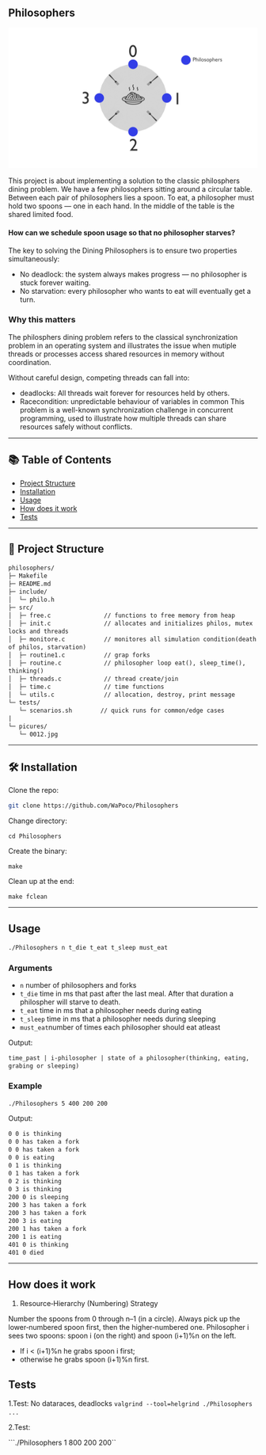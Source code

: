 ## Philosophers
![Philosophers Diagram](pictures/0010.jpg)

This project is about implementing a solution to the classic philosphers dining problem.
We have a few philosophers sitting around a circular table.
Between each pair of philosophers lies a spoon.
To eat, a philosopher must hold two spoons — one in each hand.
In the middle of the table is the shared limited food.

#### How can we schedule spoon usage so that no philosopher starves?

The key to solving the Dining Philosophers is to ensure two properties simultaneously:

- No deadlock: the system always makes progress — no philosopher is stuck forever waiting.
- No starvation: every philosopher who wants to eat will eventually get a turn.

### Why this matters

The philosphers dining problem refers to the classical synchronization problem in an operating system and illustrates the issue when mutiple threads or processes access shared resources in memory without coordination.

Without careful design, competing threads can fall into:
- deadlocks:  All threads wait forever for resources held by others.
- Racecondition: unpredictable behaviour of variables in common
This problem is a well-known synchronization challenge in concurrent programming, used to illustrate how multiple threads can share resources safely without conflicts.

---
## 📚 Table of Contents
- [Project Structure](#-project-structure)
- [Installation](#-Installation)
- [Usage](#-Usage)
- [How does it work](#-How-does-it-work)
- [Tests](#-Tests)
---
## 📂 Project Structure
```
philosophers/
├─ Makefile
├─ README.md
├─ include/
│  └─ philo.h
├─ src/
│  ├─ free.c               // functions to free memory from heap
│  ├─ init.c               // allocates and initializes philos, mutex locks and threads
│  ├─ monitore.c           // monitores all simulation condition(death of philos, starvation) 
│  ├─ routine1.c           // grap forks
│  ├─ routine.c            // philosopher loop eat(), sleep_time(), thinking()
│  ├─ threads.c            // thread create/join
│  ├─ time.c               // time functions
│  └─ utils.c              // allocation, destroy, print message
└─ tests/
   └─ scenarios.sh        // quick runs for common/edge cases
|
└─ picures/
   └─ 0012.jpg
```
---
## 🛠️ Installation
Clone the repo:
```bash
git clone https://github.com/WaPoco/Philosophers
```
Change directory:
```
cd Philosophers
```
Create the binary:
```
make
```
Clean up at the end:
```
make fclean
```
---
## Usage

```bash
./Philosophers n t_die t_eat t_sleep must_eat
```
### Arguments
- ```n```       number of philosophers and forks
- ```t_die```   time in ms that past after the last meal. After that duration a philospher will starve to death.
- ```t_eat```   time in ms that a philosopher needs during eating
- ```t_sleep``` time in ms that a philosopher needs during sleeping
- ```must_eat```number of times each philosopher should eat atleast

Output:
```
time_past | i-philosopher | state of a philosopher(thinking, eating, grabing or sleeping)
```
    
### Example
```./Philosophers 5 400 200 200```

Output:
```
0 0 is thinking
0 0 has taken a fork
0 0 has taken a fork
0 0 is eating
0 1 is thinking
0 1 has taken a fork
0 2 is thinking
0 3 is thinking
200 0 is sleeping
200 3 has taken a fork
200 3 has taken a fork
200 3 is eating
200 1 has taken a fork
200 1 is eating
401 0 is thinking
401 0 died
```
---
## How does it work

1. Resource‐Hierarchy (Numbering) Strategy

Number the spoons from 0 through n–1 (in a circle).
Always pick up the lower‐numbered spoon first, then the higher‐numbered one.
Philosopher i sees two spoons: spoon i (on the right) and spoon (i+1)%n on the left.
- If i < (i+1)%n he grabs spoon i first;
- otherwise he grabs spoon (i+1)%n first.
## Tests
1.Test: No dataraces, deadlocks
```valgrind --tool=helgrind ./Philosophers ...```

2.Test:

```./Philosophers 1 800 200 200``
